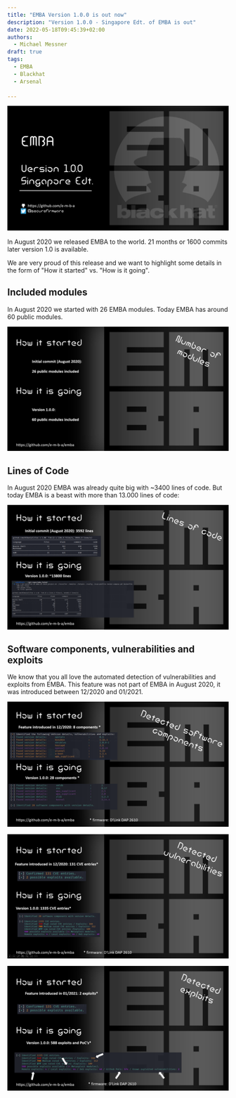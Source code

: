 ```yaml
---
title: "EMBA Version 1.0.0 is out now"
description: "Version 1.0.0 - Singapore Edt. of EMBA is out"
date: 2022-05-18T09:45:39+02:00
authors:
  - Michael Messner
draft: true
tags:
  - EMBA
  - Blackhat
  - Arsenal

---
```


![Version-1.0.0](/img/v1.0.0-Singapore-Edt.png#center)

In August 2020 we released EMBA to the world. 21 months or 1600 commits later version 1.0 is available. 

We are very proud of this release and we want to highlight some details in the form of "How it started" vs. "How is it going".

## Included modules
In August 2020 we started with 26 EMBA modules. Today EMBA has around 60 public modules.

![Version-1.0.0](/img/EMBA-v1.0.0-modules.png#center)

## Lines of Code
In August 2020 EMBA was already quite big with ~3400 lines of code. But today EMBA is a beast with more than 13.000 lines of code:

![Version-1.0.0](/img/EMBA-v1.0.0-loc.png#center)

## Software components, vulnerabilities and exploits
We know that you all love the automated detection of vulnerabilities and exploits from EMBA. This feature was not part of EMBA in August 2020, it was introduced between 12/2020 and 01/2021.

![Version-1.0.0](/img/EMBA-v1.0.0-software_components.png#center)

![Version-1.0.0](/img/EMBA-v1.0.0-vulnerabilities.png#center)

![Version-1.0.0](/img/EMBA-v1.0.0-exploits.png#center)
